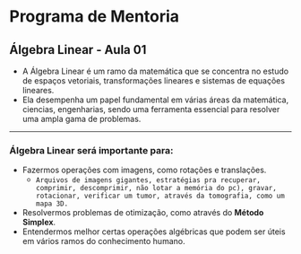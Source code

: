 # Programa de Mentoria

## Álgebra Linear - Aula 01

- A Álgebra Linear é um ramo da matemática que se concentra no estudo de espaços vetoriais, transformações lineares e sistemas de equações lineares.
- Ela desempenha um papel fundamental em várias áreas da matemática, ciencias, engenharias, sendo uma ferramenta essencial para resolver uma ampla gama de problemas. 
___ 

### Álgebra Linear será importante para:
- Fazermos operações com imagens, como rotações e translações.
  - `Arquivos de imagens gigantes, estratégias pra recuperar, comprimir, descomprimir, não lotar a memória do pc), gravar, rotacionar, verificar um tumor, através da tomografia, como um mapa 3D. `
- Resolvermos problemas de otimização, como através do __Método Simplex__.
- Entendermos melhor certas operações algébricas que podem ser úteis em vários ramos do conhecimento humano.
